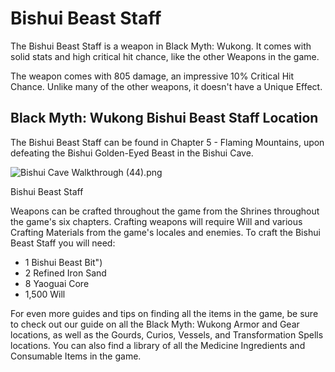 # Bishui Beast Staff

The Bishui Beast Staff is a weapon in Black Myth: Wukong. It comes with solid stats and high critical hit chance, like the other Weapons in the game. 

The weapon comes with 805 damage, an impressive 10% Critical Hit Chance. Unlike many of the other weapons, it doesn't have a Unique Effect. 

## Black Myth: Wukong Bishui Beast Staff Location

The Bishui Beast Staff can be found in Chapter 5 - Flaming Mountains, upon defeating the Bishui Golden-Eyed Beast in the Bishui Cave. 

![Bishui Cave Walkthrough \(44\).png](https://oyster.ignimgs.com/mediawiki/apis.ign.com/black-myth-wukong/7/7b/Bishui_Cave_Walkthrough_%2844%29.png)

Bishui Beast Staff

Weapons can be crafted throughout the game from the Shrines throughout the game's six chapters. Crafting weapons will require Will and various Crafting Materials from the game's locales and enemies. To craft the Bishui Beast Staff you will need: 

  * 1 Bishui Beast Bit")
  * 2 Refined Iron Sand
  * 8 Yaoguai Core
  * 1,500 Will

For even more guides and tips on finding all the items in the game, be sure to check out our guide on all the Black Myth: Wukong Armor and Gear locations, as well as the Gourds, Curios, Vessels, and Transformation Spells locations. You can also find a library of all the Medicine Ingredients and Consumable Items in the game.